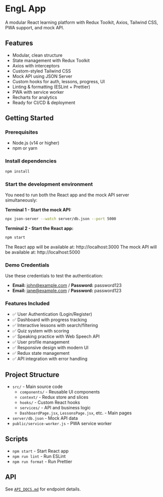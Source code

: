 # EngL App

A modular React learning platform with Redux Toolkit, Axios, Tailwind CSS, PWA support, and mock API.

## Features

- Modular, clean structure
- State management with Redux Toolkit
- Axios with interceptors
- Custom-styled Tailwind CSS
- Mock API using JSON Server
- Custom hooks for auth, lessons, progress, UI
- Linting & formatting (ESLint + Prettier)
- PWA with service worker
- Recharts for analytics
- Ready for CI/CD & deployment

## Getting Started

### Prerequisites

- Node.js (v14 or higher)
- npm or yarn

### Install dependencies

```bash
npm install
```

### Start the development environment

You need to run both the React app and the mock API server simultaneously:

**Terminal 1 - Start the mock API:**
```bash
npx json-server --watch server/db.json --port 5000
```

**Terminal 2 - Start the React app:**
```bash
npm start
```

The React app will be available at: http://localhost:3000
The mock API will be available at: http://localhost:5000

### Demo Credentials

Use these credentials to test the authentication:

- **Email:** john@example.com / **Password:** password123
- **Email:** jane@example.com / **Password:** password123

### Features Included

- ✅ User Authentication (Login/Register)
- ✅ Dashboard with progress tracking
- ✅ Interactive lessons with search/filtering
- ✅ Quiz system with scoring
- ✅ Speaking practice with Web Speech API
- ✅ User profile management
- ✅ Responsive design with modern UI
- ✅ Redux state management
- ✅ API integration with error handling

## Project Structure

- `src/` - Main source code
  - `components/` - Reusable UI components
  - `context/` - Redux store and slices
  - `hooks/` - Custom React hooks
  - `services/` - API and business logic
  - `DashboardPage.jsx`, `LessonsPage.jsx`, etc. - Main pages
- `server/db.json` - Mock API data
- `public/service-worker.js` - PWA service worker

## Scripts

- `npm start` - Start React app
- `npm run lint` - Run ESLint
- `npm run format` - Run Prettier

## API

See [`API_DOCS.md`](API_DOCS.md) for endpoint details.
